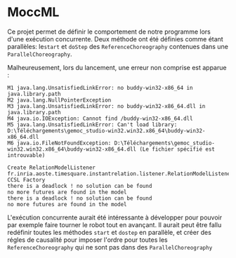# MoccML 

Ce projet permet de définir le comportement de notre programme lors d'une exécution concurrente. Deux méthode ont été définies comme étant parallèles: le`start` et `doStep` des `ReferenceChoreography` contenues dans une `ParallelChoreography`.

Malheureusement, lors du lancement, une erreur non comprise est apparue :
```
M1 java.lang.UnsatisfiedLinkError: no buddy-win32-x86_64 in java.library.path
M2 java.lang.NullPointerException
M3 java.lang.UnsatisfiedLinkError: no buddy-win32-x86_64.dll in java.library.path
M4 java.io.IOException: Cannot find /buddy-win32-x86_64.dll
M5 java.lang.UnsatisfiedLinkError: Can't load library: D:\Téléchargements\gemoc_studio-win32.win32.x86_64\buddy-win32-x86_64.dll
M6 java.io.FileNotFoundException: D:\Téléchargements\gemoc_studio-win32.win32.x86_64\buddy-win32-x86_64.dll (Le fichier spécifié est introuvable)

Create RelationModelListener fr.inria.aoste.timesquare.instantrelation.listener.RelationModelListener@1f6ca4ff
CCSL Factory
there is a deadlock ! no solution can be found
no more futures are found in the model
there is a deadlock ! no solution can be found
no more futures are found in the model
```

L'exécution concurrente aurait été intéressante à développer pour pouvoir par exemple faire tourner le robot tout en avançant. Il aurait peut être fallu redéfinir toutes les méthodes `start` et `dostep` en parallèle, et créer des régles de causalité pour imposer l'ordre pour toutes les `ReferenceChoreography` qui ne sont pas dans des `ParallelChoreography`

